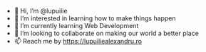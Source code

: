 - 👋 Hi, I’m @lupuilie
- 👀 I’m interested in learning how to make things happen
- 🌱 I’m currently learning Web Development
- 💞️ I’m looking to collaborate on making our world a better place
- 📫 Reach me by https://lupuiliealexandru.ro

<!---
lupuilie/lupuilie is a ✨ special ✨ repository because its `README.md` (this file) appears on your GitHub profile.
You can click the Preview link to take a look at your changes.
--->
